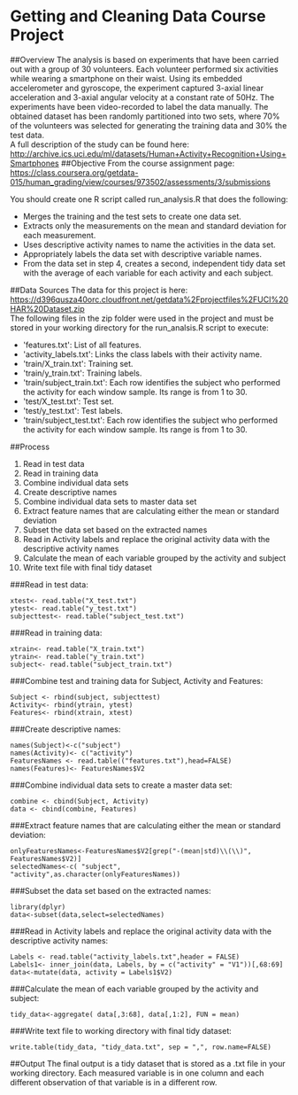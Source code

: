 # Getting and Cleaning Data Course Project

##Overview
The analysis is based on experiments that have been carried out with a group of 30 volunteers. Each volunteer performed six activities while wearing a smartphone on their waist. Using its embedded accelerometer and gyroscope, the experiment captured 3-axial linear acceleration and 3-axial angular velocity at a constant rate of 50Hz. The experiments have been video-recorded to label the data manually. The obtained dataset has been randomly partitioned into two sets, where 70% of the volunteers was selected for generating the training data and 30% the test data.  
A full description of the study can be found here:
<http://archive.ics.uci.edu/ml/datasets/Human+Activity+Recognition+Using+Smartphones>
##Objective
From the course assignment page:  
<https://class.coursera.org/getdata-015/human_grading/view/courses/973502/assessments/3/submissions>

You should create one R script called run_analysis.R that does the following:  
* Merges the training and the test sets to create one data set.
* Extracts only the measurements on the mean and standard deviation for each measurement. 
* Uses descriptive activity names to name the activities in the data set.
* Appropriately labels the data set with descriptive variable names. 
* From the data set in step 4, creates a second, independent tidy data set with the average of each variable for each activity and each subject.

##Data Sources 
The data for this project is here:  
<https://d396qusza40orc.cloudfront.net/getdata%2Fprojectfiles%2FUCI%20HAR%20Dataset.zip>  
The following files in the zip folder were used in the project and must be stored in your working directory for the run_analsis.R script to execute:  
* 'features.txt': List of all features.
* 'activity_labels.txt': Links the class labels with their activity name.
* 'train/X_train.txt': Training set.
* 'train/y_train.txt': Training labels.
* 'train/subject_train.txt': Each row identifies the subject who performed the activity for each window sample. Its range is from 1 to 30.
* 'test/X_test.txt': Test set.
* 'test/y_test.txt': Test labels.
* 'train/subject_test.txt': Each row identifies the subject who performed the activity for each window sample. Its range is from 1 to 30.





##Process
1. Read in test data
2. Read in training data
3. Combine individual data sets
4. Create descriptive names
5. Combine individual data sets to master data set
6. Extract feature names that are calculating either the mean or standard deviation
7. Subset the data set based on the extracted names
8. Read in Activity labels and replace the original activity data with the descriptive activity names
9. Calculate the mean of each variable grouped by the activity and subject
10. Write text file with final tidy dataset


###Read in test data:
```
xtest<- read.table("X_test.txt")
ytest<- read.table("y_test.txt")
subjecttest<- read.table("subject_test.txt")
```
###Read in training data:
```
xtrain<- read.table("X_train.txt")
ytrain<- read.table("y_train.txt")
subject<- read.table("subject_train.txt")
```
###Combine test and training data for Subject, Activity and Features:
```
Subject <- rbind(subject, subjecttest)
Activity<- rbind(ytrain, ytest)
Features<- rbind(xtrain, xtest)
```
###Create descriptive names:
```
names(Subject)<-c("subject")
names(Activity)<- c("activity")
FeaturesNames <- read.table(("features.txt"),head=FALSE)
names(Features)<- FeaturesNames$V2
```
###Combine individual data sets to create a master data set:
```
combine <- cbind(Subject, Activity)
data <- cbind(combine, Features)
```
###Extract feature names that are calculating either the mean or standard deviation:
```
onlyFeaturesNames<-FeaturesNames$V2[grep("-(mean|std)\\(\\)", FeaturesNames$V2)]
selectedNames<-c( "subject", "activity",as.character(onlyFeaturesNames))
```
###Subset the data set based on the extracted names:
```
library(dplyr)
data<-subset(data,select=selectedNames)
```
###Read in Activity labels and replace the original activity data with the descriptive activity names:
```
Labels <- read.table("activity_labels.txt",header = FALSE)
Labels1<- inner_join(data, Labels, by = c("activity" = "V1"))[,68:69]
data<-mutate(data, activity = Labels1$V2)
```
###Calculate the mean of each variable grouped by the activity and subject:
```
tidy_data<-aggregate( data[,3:68], data[,1:2], FUN = mean)
```
###Write text file to working directory with final tidy dataset:
```
write.table(tidy_data, "tidy_data.txt", sep = ",", row.name=FALSE)
```
##Output
The final output is a tidy dataset that is stored as a .txt file in your working directory. Each measured variable is in one column and each different observation of that variable is in a different row.

